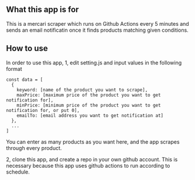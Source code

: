 ## What this app is for

This is a mercari scraper which runs on Github Actions every 5 minutes and sends an email notificatin once it finds products matching given conditions.

## How to use

In order to use this app,
1, edit setting.js and input values in the following format

```
const data = [
  {
    keyword: [name of the product you want to scrape],
    maxPrice: [maximum price of the product you want to get notification for],
    minPrice: [minimum price of the product you want to get notification for, or put 0],
    emailTo: [email address you want to get notification at]
  },
  ...
]
```

You can enter as many products as you want here, and the app scrapes through every product.

2, clone this app, and create a repo in your own github account. This is necessary because this app uses github actions to run according to schedule.
